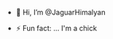 - 👋 Hi, I’m @JaguarHimalyan
  
- ⚡ Fun fact: ... I'm a chick

<!---
JaguarHimalyan/JaguarHimalyan is a ✨ special ✨ repository because its `README.md` (this file) appears on your GitHub profile.
You can click the Preview link to take a look at your changes.
--->
